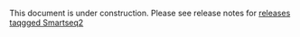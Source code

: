 This document is under construction. Please see release notes for [releases taqgged Smartseq2](https://github.com/HumanCellAtlas/skylab/releases) 
